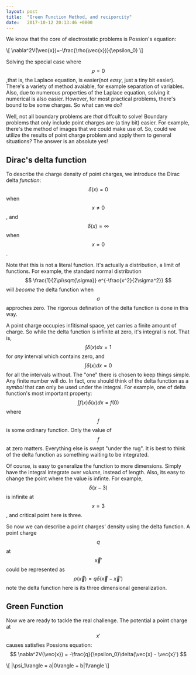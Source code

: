 ```yaml
---
layout: post
title:  "Green Function Method, and reciporcity"
date:   2017-10-12 20:13:46 +0800
---
```

We know that the core of electrostatic problems is Possion's equation:

\\[
\nabla^2V(\vec{x})=-\frac{\rho(\vec{x})}{\epsilon_0}
\\]

Solving the special case where $$\rho=0$$ ,that is, the Laplace equation, is easier(not *easy*, just a tiny bit easier). There's a variety of method avaiable, for example separation of variables. Also, due to numerous properties of the Laplace equation, solving it numerical is also easier. However, for most practical problems, there's bound to be some charges. So what can we do?

Well, not all boundary problems are *that* diffcult to solve! Boundary problems that only include point charges are (a tiny bit) easier. For example, there's the method of images that we could make use of. So, could we utilize the results of point charge problem and apply them to general situations? The answer is an absolute yes!

## Dirac's delta function
To describe the charge density of point charges, we introduce the Dirac delta *function*:
$$
\delta(x) = 0
$$
when $$x \ne 0$$, and
$$
\delta(x) = \infty
$$
when $$x = 0$$.

Note that this is not a literal function. It's actually a distribution, a limit of functions. For example, the standard normal distribution
$$
\frac{1}{2\pi\sqrt{\sigma}} e^{-\frac{x^2}{2\sigma^2}}
$$
will *become* the delta function when $$\sigma$$ approches zero. The rigorous defination of the delta function is done in this way.

A point charge occupies infitismal space, yet carries a finite amount of charge.  So while the delta function is infinite at zero, it's integral is not. That is,
$$
\int{\delta(x)dx} = 1
$$
for *any* interval which contains zero, and
$$
\int{\delta(x)dx} = 0
$$
for all the intervals without. The "one" there is chosen to keep things simple. Any finite number will do. In fact, one should think of the delta function as a *symbol* that can only be used under the integral. For example, one of delta function's most important property:
$$
\int{f(x)\delta(x)dx} = f(0)
$$
where $$f$$ is some ordinary function. Only the value of $$f$$ at zero matters. Everything else is swept "under the rug". It is best to think of the delta function as something waiting to be integrated.

Of course, is easy to generalize  the function to more dimensions. Simply have the integral integrate over *volume*, instead of length. Also, its easy to change the point where the value is infinte. For example, $$\delta(x-3)$$ is infinite at $$x=3$$, and critical point here is three.

So now we can describe a point charges' density using the delta function. A point charge $$q$$ at $$\vec{x}'$$  could be represented as
$$
\rho(\vec{x}) = q\delta(\vec{x} - \vec{x}')
$$
note the delta function here is its three dimensional generalization.

## Green Function

Now we are ready to tackle the real challenge.  The potential a point charge at $$x'$$ causes satisfies Possions equation:
$$
\nabla^2V(\vec{x}) = -\frac{q}{\epsilon_0}\delta(\vec{x} - \vec{x}')
$$



\\[
|\psi_1\rangle = a|0\rangle + b|1\rangle
\\]

